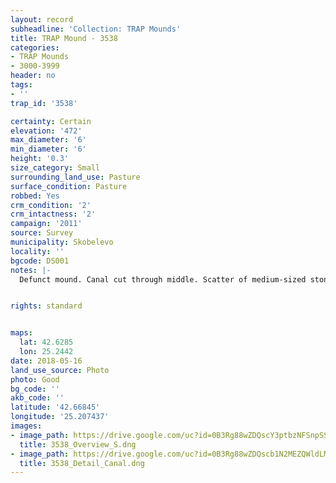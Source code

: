 ```yaml
---
layout: record
subheadline: 'Collection: TRAP Mounds'
title: TRAP Mound - 3538
categories:
- TRAP Mounds
- 3000-3999
header: no
tags:
- ''
trap_id: '3538'

certainty: Certain
elevation: '472'
max_diameter: '6'
min_diameter: '6'
height: '0.3'
size_category: Small
surrounding_land_use: Pasture
surface_condition: Pasture
robbed: Yes
crm_condition: '2'
crm_intactness: '2'
campaign: '2011'
source: Survey
municipality: Skobelevo
locality: ''
bgcode: DS001
notes: |-
  Defunct mound. Canal cut through middle. Scatter of medium-sized stones.


rights: standard


maps:
  lat: 42.6285
  lon: 25.2442
date: 2018-05-16
land_use_source: Photo
photo: Good
bg_code: ''
akb_code: ''
latitude: '42.66845'
longitude: '25.207437'
images:
- image_path: https://drive.google.com/uc?id=0B3Rg88wZDQscY3ptbzNFSnpSS0k
  title: 3538_Overview_S.dng
- image_path: https://drive.google.com/uc?id=0B3Rg88wZDQscb1N2MEZQWldLMms
  title: 3538_Detail_Canal.dng
---
```

